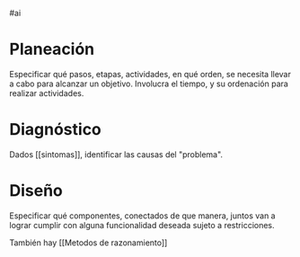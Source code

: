 #ai 
# Planeación

Especificar qué pasos, etapas, actividades, en qué orden, se necesita llevar a cabo para alcanzar un objetivo. Involucra el tiempo, y su ordenación para realizar actividades.
# Diagnóstico

Dados [[sintomas]], identificar las causas del "problema". 
# Diseño

Especificar qué componentes, conectados de que manera, juntos van a lograr cumplir con alguna funcionalidad deseada sujeto a restricciones.

También hay [[Metodos de razonamiento]]




